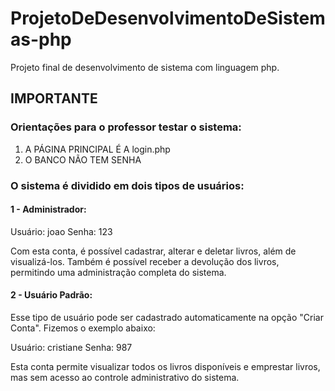 # ProjetoDeDesenvolvimentoDeSistemas-php
Projeto final de desenvolvimento de sistema com linguagem php.

## IMPORTANTE
### Orientações para o professor testar o sistema:
1. A PÁGINA PRINCIPAL É A login.php
2. O BANCO NÃO TEM SENHA

### O sistema é dividido em dois tipos de usuários:
#### 1 - Administrador:


Usuário: joao
Senha: 123

Com esta conta, é possível cadastrar, alterar e deletar livros, além de visualizá-los. Também é possível receber a devolução dos livros, permitindo uma administração completa do sistema.

#### 2 - Usuário Padrão:

Esse tipo de usuário pode ser cadastrado automaticamente na opção "Criar Conta". Fizemos o exemplo abaixo:

Usuário: cristiane
Senha: 987

Esta conta permite visualizar todos os livros disponíveis e emprestar livros, mas sem acesso ao controle administrativo do sistema.
